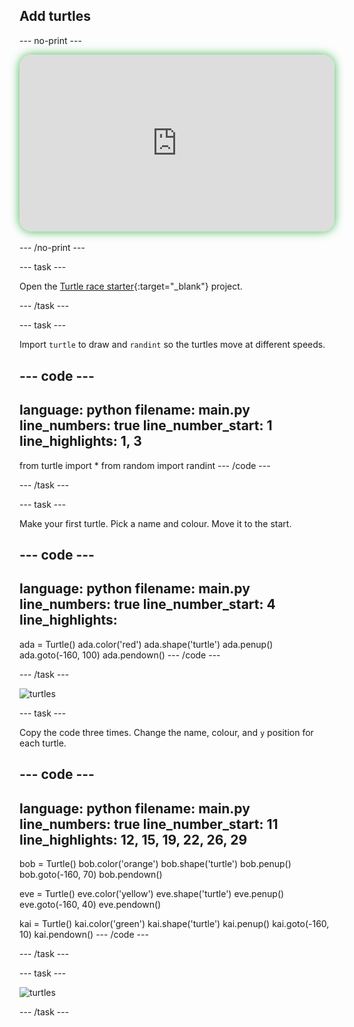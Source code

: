 ## Add turtles

--- no-print ---

<!-- Video wrapper keeps 16:9 and full width -->
<div style="position: relative; width: 100%; aspect-ratio: 16 / 9; border-radius: 20px; box-shadow: 0 0 15px #3fb654; overflow: hidden;">
<iframe
    src="https://www.youtube.com/embed/3JcLzlECVAg?si=LKr97Gzb1QQCILJ8"
    style="position: absolute; inset: 0; width: 100%; height: 100%; border: none;"
    allowfullscreen>
</iframe>
</div>

<br>
--- /no-print ---

--- task ---

Open the [Turtle race starter](https://editor.raspberrypi.org/en/projects/turtle-race-starter){:target="_blank"} project.

--- /task ---

--- task ---

Import `turtle` to draw and `randint` so the turtles move at different speeds.

--- code ---
---
language: python
filename: main.py
line_numbers: true
line_number_start: 1
line_highlights: 1, 3
---
from turtle import *
from random import randint
--- /code ---

--- /task ---

--- task ---

Make your first turtle. Pick a name and colour. Move it to the start.

--- code ---
---
language: python
filename: main.py
line_numbers: true
line_number_start: 4
line_highlights:
---
ada = Turtle()
ada.color('red')
ada.shape('turtle')
ada.penup()
ada.goto(-160, 100)
ada.pendown()
--- /code ---

--- /task ---

![turtles](images/turtles-race-1.png)

--- task ---

Copy the code three times. Change the name, colour, and `y` position for each turtle.

--- code ---
---
language: python
filename: main.py
line_numbers: true
line_number_start: 11
line_highlights: 12, 15, 19, 22, 26, 29
---
bob = Turtle()
bob.color('orange')
bob.shape('turtle')
bob.penup()
bob.goto(-160, 70)
bob.pendown()

eve = Turtle()
eve.color('yellow')
eve.shape('turtle')
eve.penup()
eve.goto(-160, 40)
eve.pendown()

kai = Turtle()
kai.color('green')
kai.shape('turtle')
kai.penup()
kai.goto(-160, 10)
kai.pendown()
--- /code ---

--- /task ---

--- task ---

![turtles](images/turtles-race-2.png)

--- /task ---
